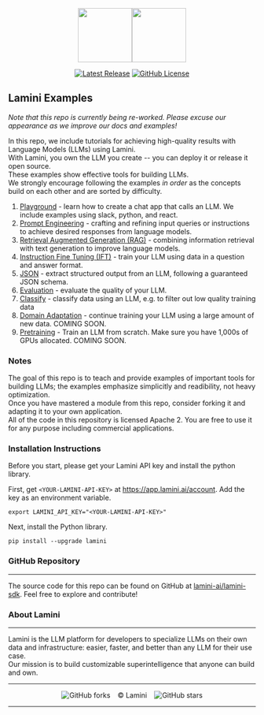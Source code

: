 <div align="center">
<img src="https://avatars.githubusercontent.com/u/130713213?s=200&v=4" width="110"><img src="https://huggingface.co/lamini/instruct-peft-tuned-12b/resolve/main/Lamini_logo.png?max-height=110" height="110">
</div>
<div align="center">

[![Latest Release](https://img.shields.io/badge/Latest%20Version-1.4.3-blue?logo=github)](https://github.com/lamini-ai/lamini-sdk/commits/main)
[![GitHub License](https://img.shields.io/github/license/lamini-ai/lamini)](https://github.com/lamini-ai/lamini-sdk/blob/main/LICENSE)</div>

## Lamini Examples

*Note that this repo is currently being re-worked. Please excuse our appearance as we improve our docs and examples!*

In this repo, we include tutorials for achieving high-quality results with Language Models (LLMs) using Lamini.</br>  With Lamini, you own the LLM you create -- you can deploy it or release it open source.</br>  These examples show effective tools for building LLMs.</br>  We strongly encourage following the examples *in order* as the concepts build on each other and are sorted by difficulty.

1. [Playground](01_playground/playground.md) - learn how to create a chat app that calls an LLM.  We include examples using slack, python, and react.
2. [Prompt Engineering](02_prompt_engineering/prompt_engineering.md) - crafting and refining input queries or instructions to achieve desired responses from language models.
3. [Retrieval Augmented Generation (RAG)](03_RAG/rag.md) - combining information retrieval with text generation to improve language models.
4. [Instruction Fine Tuning (IFT)](04_IFT/ift.md) - train your LLM using data in a question and answer format.
5. [JSON](05_json/json.md) - extract structured output from an LLM, following a guaranteed JSON schema.
6. [Evaluation](06_json/eval.md) - evaluate the quality of your LLM.
7. [Classify](07_classify/classify.md) - classify data using an LLM, e.g. to filter out low quality training data
8. [Domain Adaptation](#) - continue training your LLM using a large amount of new data. COMING SOON.
9. [Pretraining](#) - Train an LLM from scratch.  Make sure you have 1,000s of GPUs allocated. COMING SOON.

### Notes

The goal of this repo is to teach and provide examples of important tools for building LLMs; the examples emphasize simplicitly and readibility, not heavy optimization.</br>  Once you have mastered a module from this repo, consider forking it and adapting it to your own application.</br>  All of the code in this repository is licensed Apache 2. You are free to use it for any purpose including commercial applications.

### Installation Instructions

Before you start, please get your Lamini API key and install the python library.

First, get `<YOUR-LAMINI-API-KEY>` at https://app.lamini.ai/account.
Add the key as an environment variable.
```
export LAMINI_API_KEY="<YOUR-LAMINI-API-KEY>"
```

Next, install the Python library.
```
pip install --upgrade lamini
```

### GitHub Repository
---
The source code for this repo can be found on GitHub at [lamini-ai/lamini-sdk](https://github.com/lamini-ai/lamini-sdk). Feel free to explore and contribute!

### About Lamini
---
Lamini is the LLM platform for developers to specialize LLMs on their own data and infrastructure: easier, faster, and better than any LLM for their use case.</br> Our mission is to build customizable superintelligence that anyone can build and own.

---

</div>
<div align="center">

![GitHub forks](https://img.shields.io/github/forks/lamini-ai/lamini-sdk) &ensp; © Lamini &ensp; ![GitHub stars](https://img.shields.io/github/stars/lamini-ai/lamini-sdk)

</div>

--------

